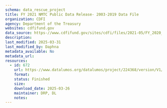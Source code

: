 ```yaml
---
schema: data_rescue_project 
title: FY 2021 NMTC Public Data Release- 2003-2019 Data File
organization: CDFI
agency: Department of the Treasury
websites: cdfifund.gov
data_source: https-//www.cdfifund.gov/sites/cdfi/files/2021-05/FY_2020_NMTC_Public_Data_Release.xlsx
description: 
last_modified: 2025-03-31
last_modified_by: Daphna
metadata_available: No
metadata_url: 
resources:
  - id: 672
    url: https-//www.datalumos.org/datalumos/project/224368/version/V1/view
    format: 
    status: Finished
    size: 
    download_date: 2025-03-26
    maintainer: DRP, DL
    notes: 
---
```

